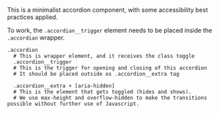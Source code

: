 This is a minimalist accordion component, with some accessibility best practices applied.

To work, the `.accordian__trigger` element needs to be placed inside the `.accordian` wrapper.

```
.accordion
  # This is wrapper element, and it receives the class toggle
  .accordion__trigger
  # This is the trigger for opening and closing of this accordion
  # It should be placed outside os .accordion__extra tag

  .accordion__extra + [aria-hidden]
  # This is the element that gets toggled (hides and shows).
  # We use max-height and overflow-hidden to make the transitions possible without further use of Javascript.
```